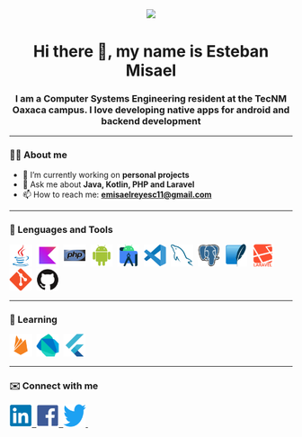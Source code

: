 <div id="header" align="center">
    <img src="https://media.giphy.com/media/5eLDrEaRGHegx2FeF2/giphy.gif" width="200"/>
    <h1 align="center">Hi there 👋, my name is Esteban Misael</h1>
    <h3 align="center">
        I am a Computer Systems Engineering resident at the TecNM Oaxaca campus. I love developing native apps for android and backend development
    </h3>
</div>

---
### 👨‍💻 About me
- 🔭 I’m currently working on **personal projects**
- 💬 Ask me about **Java, Kotlin, PHP and Laravel**
- 📫 How to reach me: **emisaelreyesc11@gmail.com**

---
<div align="left">
    <h3>🔨 Lenguages and Tools</h3>
    <div>
        <img src="https://github.com/devicons/devicon/blob/master/icons/java/java-original.svg" title="Java" alt="Java"
        width="40" height="40"/>&nbsp;
        <img src="https://github.com/devicons/devicon/blob/master/icons/kotlin/kotlin-original.svg" title="Kotlin" alt="Kotlin"
        width="40" height="40"/>&nbsp;
        <img src="https://github.com/devicons/devicon/blob/master/icons/php/php-original.svg" title="PHP" alt="PHP"
        width="40" height="40"/>&nbsp;
      <img src="https://github.com/devicons/devicon/blob/master/icons/android/android-original.svg" title="Android" alt="Android"
        width="40" height="40"/>&nbsp;
      <img src="https://github.com/devicons/devicon/blob/master/icons/androidstudio/androidstudio-original.svg" title="Android Studio" alt="Android Studio"
        width="40" height="40"/>&nbsp;
      <img src="https://github.com/devicons/devicon/blob/master/icons/vscode/vscode-original.svg" title="VCode" alt="VCode"
        width="40" height="40"/>&nbsp;
      <img src="https://github.com/devicons/devicon/blob/master/icons/mysql/mysql-original.svg" title="MySQL" alt="MySQL"
        width="40" height="40"/>&nbsp;
      <img src="https://github.com/devicons/devicon/blob/master/icons/postgresql/postgresql-original.svg" title="PostgresSQL" alt="PostgresSQL"
        width="40" height="40"/>&nbsp;
      <img src="https://github.com/devicons/devicon/blob/master/icons/sqlite/sqlite-original.svg" title="SQLite" alt="SQLite"
        width="40" height="40"/>&nbsp;
      <img src="https://github.com/devicons/devicon/blob/master/icons/laravel/laravel-plain-wordmark.svg" title="Laravel" alt="Laravel"
        width="40" height="40"/>&nbsp;
      <img src="https://github.com/devicons/devicon/blob/master/icons/git/git-original.svg" title="Git" alt="Git"
        width="40" height="40"/>&nbsp;
      <img src="https://github.com/devicons/devicon/blob/master/icons/github/github-original.svg" title="GitHub" alt="HitHub"
        width="40" height="40"/>&nbsp;
    </div>
</div>

---
<div align="left">
    <h3>📖 Learning</h3>
    <div>
      <img src="https://github.com/devicons/devicon/blob/master/icons/firebase/firebase-plain.svg" title="Firebase" alt="Firebase"
        width="40" height="40"/>&nbsp;
        <img src="https://github.com/devicons/devicon/blob/master/icons/dart/dart-original.svg" title="Dart" alt="Dart"
        width="40" height="40"/>&nbsp;
        <img src="https://github.com/devicons/devicon/blob/master/icons/flutter/flutter-original.svg" title="Flutter" alt="Flutter"
        width="40" height="40"/>&nbsp;
    </div>
</div>

---
<div align="left">
    <h3>✉️ Connect with me</h3>
    <a href="https://www.linkedin.com/in/misaelreyes/" target="_blank">
        <img src="https://github.com/devicons/devicon/blob/master/icons/linkedin/linkedin-original.svg" alt="Linkedin"
            width="40" height="40"/>&nbsp;
    </a>
    <a href="https://www.facebook.com/emisaelreyesc" target="_blank">
        <img src="https://github.com/devicons/devicon/blob/master/icons/facebook/facebook-original.svg" alt="Facebook"
            width="40" height="40"/>&nbsp;
    </a>
    <a href="https://twitter.com/misaelstark11" target="_blank">
        <img src="https://github.com/devicons/devicon/blob/master/icons/twitter/twitter-original.svg" alt="Twitter badge"
            width="40" height="40"/>&nbsp;
     </a>
</div>
<!--
**misael-reyes/misael-reyes** is a ✨ _special_ ✨ repository because its `README.md` (this file) appears on your GitHub profile.

Here are some ideas to get you started:

- 🔭 I’m currently working on ...
- 🌱 I’m currently learning ...
- 👯 I’m looking to collaborate on ...
- 🤔 I’m looking for help with ...
- 💬 Ask me about ...
- 📫 How to reach me: ...
- 😄 Pronouns: ...
- ⚡ Fun fact: ...
-->
